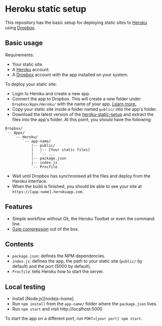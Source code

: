 # Heroku static setup

This repository has the basic setup for deploying static sites to
[Heroku][heroku-home] using [Dropbox][dropbox-home].

## Basic usage

Requirements:

- Your static site.
- A [Heroku][heroku-home] account.
- A [Dropbox][dropbox-home] account with the app installed on your system.

To deploy your static site:

- Login to Heroku and create a new app.
- Connect the app to Dropbox. This will create a new folder under `Dropbox/Apps/Heroku/` with the name of your app. [Learn more.][heroku-dropbox-sync]
- Copy your static site inside a folder named `public/` into the app's folder.
- Download the latest version of the [heroku-static-setup][heroku-static-setup-releases] and extract the files into the app's folder. At this point, you should have the following:

```
Dropbox/
`-- Apps/
    `-- Heroku/
        `-- app-name/
            |-- public/
            |   |-- [Your static files]
            |   `-- ...
            |-- package.json
            |-- index.js
            `-- Procfile
```

- Wait until Dropbox has synchronised all the files and deploy from the Heroku interface.
- When the build is finished, you should be able to see your site at `https://[app-name].herokuapp.com`.

## Features

- Simple workflow without Git, the Heroku Toolbet or even the command line.
- [Gzip compression][gzip-google] out of the box.

## Contents

- `package.json`: defines the NPM dependencies.
- `index.js`: defines the app, the path to your static site (`public/` by default) and the port (5000 by default).
- `Procfile`: tells Heroku how to start the server.

## Local testing

- Install [Node.js][nodejs-home].
- Run `npm install` from the `app-name/` folder where the `package.json` lives.
- Run `npm start` and visit http://localhost:5000

To start the app on a different port, run `PORT=[your port] npm start`.

[heroku-home]: https://www.heroku.com/
[dropbox-home]: https://www.dropbox.com/
[heroku-dropbox-sync]: https://devcenter.heroku.com/articles/dropbox-sync
[heroku-static-setup-releases]: https://github.com/javiercejudo/heroku-static-setup/releases
[gzip-google]: https://developers.google.com/web/fundamentals/performance/optimizing-content-efficiency/optimize-encoding-and-transfer